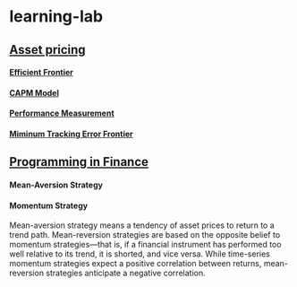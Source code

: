 # learning-lab

## [Asset pricing](https://github.com/wwenne/learning-lab/tree/main/Asset-Pricing)

#### [Efficient Frontier](https://github.com/wwenne/learning-lab/tree/main/Asset-Pricing/Efficient_Frontier)

#### [CAPM Model](https://github.com/wwenne/learning-lab/tree/main/Asset-Pricing/CAPM_Model)

#### [Performance Measurement](https://github.com/wwenne/learning-lab/tree/main/Asset-Pricing/Performance_Measurement)

#### [Miminum Tracking Error Frontier](https://github.com/wwenne/learning-lab/tree/main/Asset-Pricing/Minimum_Tracking_Error_Frontier)

## [Programming in Finance](https://github.com/wwenne/learning-lab/tree/main/Programming-in-Finance)

#### Mean-Aversion Strategy

#### Momentum Strategy

Mean-aversion strategy means a tendency of asset prices to return to a trend path. Mean-reversion strategies are based on the opposite belief to momentum strategies—that is, if a financial instrument has performed too well relative to its trend, it is shorted, and vice versa. While time-series momentum strategies expect a positive correlation between returns, mean-reversion strategies anticipate a negative correlation.
